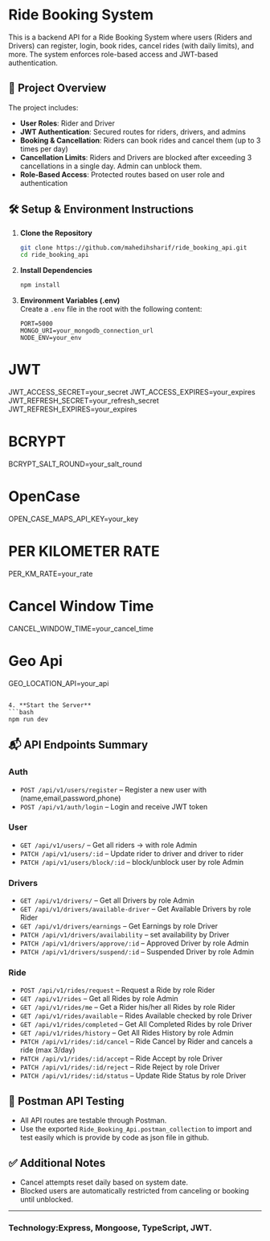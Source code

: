 # Ride Booking System

This is a backend API for a Ride Booking System where users (Riders and Drivers) can register, login, book rides, cancel rides (with daily limits), and more. The system enforces role-based access and JWT-based authentication.

## 🔧 Project Overview

The project includes:

- **User Roles**: Rider and Driver
- **JWT Authentication**: Secured routes for riders, drivers, and admins
- **Booking & Cancellation**: Riders can book rides and cancel them (up to 3 times per day)
- **Cancellation Limits**: Riders and Drivers are blocked after exceeding 3 cancellations in a single day. Admin can unblock them.
- **Role-Based Access**: Protected routes based on user role and authentication

## 🛠️ Setup & Environment Instructions

1. **Clone the Repository**

   ```bash
   git clone https://github.com/mahedihsharif/ride_booking_api.git
   cd ride_booking_api
   ```

2. **Install Dependencies**

   ```bash
   npm install
   ```

3. **Environment Variables (.env)**  
   Create a `.env` file in the root with the following content:

   ```env
   PORT=5000
   MONGO_URI=your_mongodb_connection_url
   NODE_ENV=your_env
   ```

# JWT

JWT_ACCESS_SECRET=your_secret
JWT_ACCESS_EXPIRES=your_expires
JWT_REFRESH_SECRET=your_refresh_secret
JWT_REFRESH_EXPIRES=your_expires

# BCRYPT

BCRYPT_SALT_ROUND=your_salt_round

# OpenCase

OPEN_CASE_MAPS_API_KEY=your_key

# PER KILOMETER RATE

PER_KM_RATE=your_rate

# Cancel Window Time

CANCEL_WINDOW_TIME=your_cancel_time

# Geo Api

GEO_LOCATION_API=your_api

````

4. **Start the Server**
```bash
npm run dev
````

## 📬 API Endpoints Summary

### Auth

- `POST /api/v1/users/register` – Register a new user with (name,email,password,phone)
- `POST /api/v1/auth/login` – Login and receive JWT token

### User

- `GET /api/v1/users/` – Get all riders -> with role Admin
- `PATCH /api/v1/users/:id` – Update rider to driver and driver to rider
- `PATCH /api/v1/users/block/:id` – block/unblock user by role Admin

### Drivers

- `GET /api/v1/drivers/` – Get all Drivers by role Admin
- `GET /api/v1/drivers/available-driver` – Get Available Drivers by role Rider
- `GET /api/v1/drivers/earnings` – Get Earnings by role Driver
- `PATCH /api/v1/drivers/availability` – set availability by Driver
- `PATCH /api/v1/drivers/approve/:id` – Approved Driver by role Admin
- `PATCH /api/v1/drivers/suspend/:id` – Suspended Driver by role Admin

### Ride

- `POST /api/v1/rides/request` – Request a Ride by role Rider
- `GET /api/v1/rides` – Get all Rides by role Admin
- `GET /api/v1/rides/me` – Get a Rider his/her all Rides by role Rider
- `GET /api/v1/rides/available` – Rides Available checked by role Driver
- `GET /api/v1/rides/completed` – Get All Completed Rides by role Driver
- `GET /api/v1/rides/history` – Get All Rides History by role Admin
- `PATCH /api/v1/rides/:id/cancel` – Ride Cancel by Rider and cancels a ride (max 3/day)
- `PATCH /api/v1/rides/:id/accept` – Ride Accept by role Driver
- `PATCH /api/v1/rides/:id/reject` – Ride Reject by role Driver
- `PATCH /api/v1/rides/:id/status` – Update Ride Status by role Driver

## 🧪 Postman API Testing

- All API routes are testable through Postman.
- Use the exported `Ride_Booking_Api.postman_collection` to import and test easily which is provide by code as json file in github.

## ✅ Additional Notes

- Cancel attempts reset daily based on system date.
- Blocked users are automatically restricted from canceling or booking until unblocked.

---

### Technology:Express, Mongoose, TypeScript, JWT.
